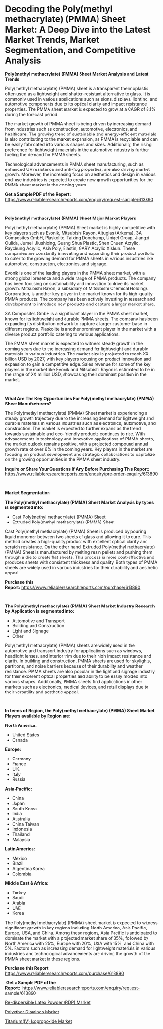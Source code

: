 <p><h1>Decoding the Poly(methyl methacrylate) (PMMA) Sheet Market: A Deep Dive into the Latest Market Trends, Market Segmentation, and Competitive Analysis</h1></p><p><strong>Poly(methyl methacrylate) (PMMA) Sheet Market Analysis and Latest Trends</strong></p>
<p><p>Poly(methyl methacrylate) (PMMA) sheet is a transparent thermoplastic often used as a lightweight and shatter-resistant alternative to glass. It is commonly used in various applications such as signs, displays, lighting, and automotive components due to its optical clarity and impact resistance properties. The PMMA sheet market is expected to grow at a CAGR of 8.1% during the forecast period.</p><p>The market growth of PMMA sheet is being driven by increasing demand from industries such as construction, automotive, electronics, and healthcare. The growing trend of sustainable and energy-efficient materials is also contributing to the market expansion, as PMMA is recyclable and can be easily fabricated into various shapes and sizes. Additionally, the rising preference for lightweight materials in the automotive industry is further fueling the demand for PMMA sheets.</p><p>Technological advancements in PMMA sheet manufacturing, such as enhanced UV resistance and anti-fog properties, are also driving market growth. Moreover, the increasing focus on aesthetics and design in various end-use industries is expected to create new growth opportunities for the PMMA sheet market in the coming years.</p></p>
<p><strong>Get a Sample PDF of the Report:&nbsp;</strong> <a href="https://www.reliableresearchreports.com/enquiry/request-sample/613890">https://www.reliableresearchreports.com/enquiry/request-sample/613890</a></p>
<p>&nbsp;</p>
<p><strong>Poly(methyl methacrylate) (PMMA) Sheet Major Market Players</strong></p>
<p><p>Poly(methyl methacrylate) (PMMA) Sheet market is highly competitive with key players such as Evonik, Mitsubishi Rayon, Altuglas (Arkema), 3A Composites GmbH, Plaskolite, Taixing Donchamp, Unigel Group, Jiangxi Oulida, Jumei, Jiushixing, Guang Shun Plastic, Shen Chuen Acrylic, Raychung Acrylic, Asia Poly, Elastin, GARY Acrylic Xishun. These companies are constantly innovating and expanding their product portfolio to cater to the growing demand for PMMA sheets in various industries like automotive, construction, electronics, and signage.</p><p>Evonik is one of the leading players in the PMMA sheet market, with a strong global presence and a wide range of PMMA products. The company has been focusing on sustainability and innovation to drive its market growth. Mitsubishi Rayon, a subsidiary of Mitsubishi Chemical Holdings Corporation, is another key player in the market known for its high-quality PMMA products. The company has been actively investing in research and development to introduce new products and capture a larger market share.</p><p>3A Composites GmbH is a significant player in the PMMA sheet market, known for its lightweight and durable PMMA sheets. The company has been expanding its distribution network to capture a larger customer base in different regions. Plaskolite is another prominent player in the market with a diverse product portfolio catering to various applications.</p><p>The PMMA sheet market is expected to witness steady growth in the coming years due to the increasing demand for lightweight and durable materials in various industries. The market size is projected to reach XX billion USD by 2027, with key players focusing on product innovation and expansion to gain a competitive edge. Sales revenue for some of the key players in the market like Evonik and Mitsubishi Rayon is estimated to be in the range of XX million USD, showcasing their dominant position in the market.</p></p>
<p>&nbsp;</p>
<p><strong>What Are The Key Opportunities For Poly(methyl methacrylate) (PMMA) Sheet Manufacturers?</strong></p>
<p><p>The Poly(methyl methacrylate) (PMMA) Sheet market is experiencing a steady growth trajectory due to the increasing demand for lightweight and durable materials in various industries such as electronics, automotive, and construction. The market is expected to further expand as the trend towards sustainable and eco-friendly products continues to rise. With advancements in technology and innovative applications of PMMA sheets, the market outlook remains positive, with a projected compound annual growth rate of over 6% in the coming years. Key players in the market are focusing on product development and strategic collaborations to capitalize on the growing opportunities in the PMMA sheet industry.</p></p>
<p><strong>Inquire or Share Your Questions If Any Before Purchasing This Report:</strong> <a href="https://www.reliableresearchreports.com/enquiry/pre-order-enquiry/613890">https://www.reliableresearchreports.com/enquiry/pre-order-enquiry/613890</a></p>
<p>&nbsp;</p>
<p><strong>Market Segmentation</strong></p>
<p><strong>The Poly(methyl methacrylate) (PMMA) Sheet Market Analysis by types is segmented into:</strong></p>
<p><ul><li>Cast Poly(methyl methacrylate) (PMMA) Sheet</li><li>Extruded Poly(methyl methacrylate) (PMMA) Sheet</li></ul></p>
<p><p>Cast Poly(methyl methacrylate) (PMMA) Sheet is produced by pouring liquid monomer between two sheets of glass and allowing it to cure. This method creates a high-quality product with excellent optical clarity and scratch resistance. On the other hand, Extruded Poly(methyl methacrylate) (PMMA) Sheet is manufactured by melting resin pellets and pushing them through a die to create flat sheets. This process is more cost-effective and produces sheets with consistent thickness and quality. Both types of PMMA sheets are widely used in various industries for their durability and aesthetic appeal.</p></p>
<p><strong>Purchase this Report:&nbsp;</strong><a href="https://www.reliableresearchreports.com/purchase/613890">https://www.reliableresearchreports.com/purchase/613890</a></p>
<p>&nbsp;</p>
<p><strong>The Poly(methyl methacrylate) (PMMA) Sheet Market Industry Research by Application is segmented into:</strong></p>
<p><ul><li>Automotive and Transport</li><li>Building and Construction</li><li>Light and Signage</li><li>Other</li></ul></p>
<p><p>Poly(methyl methacrylate) (PMMA) sheets are widely used in the automotive and transport industry for applications such as windows, headlight lenses, and interior trim due to their high impact resistance and clarity. In building and construction, PMMA sheets are used for skylights, partitions, and noise barriers because of their durability and weather resistance. PMMA sheets are also popular in the light and signage industry for their excellent optical properties and ability to be easily molded into various shapes. Additionally, PMMA sheets find applications in other markets such as electronics, medical devices, and retail displays due to their versatility and aesthetic appeal.</p></p>
<p>&nbsp;</p>
<p><strong>In terms of Region, the Poly(methyl methacrylate) (PMMA) Sheet Market Players available by Region are:</strong></p>
<p>
    <p> <strong> North America: </strong>
        <ul>
            <li>United States</li>
            <li>Canada</li>
        </ul>
        </p> 
    <p> <strong> Europe: </strong>
        <ul>
            <li>Germany</li>
            <li>France</li>
            <li>U.K.</li>
            <li>Italy</li>
            <li>Russia</li>
        </ul>
        </p> 
    <p> <strong> Asia-Pacific: </strong>
        <ul>
            <li>China</li>
            <li>Japan</li>
            <li>South Korea</li>
            <li>India</li>
            <li>Australia</li>
            <li>China Taiwan</li>
            <li>Indonesia</li>
            <li>Thailand</li>
            <li>Malaysia</li>
        </ul>
        </p> 
    <p> <strong> Latin America: </strong>
        <ul>
            <li>Mexico</li>
            <li>Brazil</li>
            <li>Argentina Korea</li>
            <li>Colombia</li>
        </ul>
        </p> 
    <p> <strong> Middle East & Africa: </strong>
        <ul>
            <li>Turkey</li>
            <li>Saudi</li>
            <li>Arabia</li>
            <li>UAE</li>
            <li>Korea</li>
        </ul>
    </p>
    </p>
<p><p>The Poly(methyl methacrylate) (PMMA) sheet market is expected to witness significant growth in key regions including North America, Asia Pacific, Europe, USA, and China. Among these regions, Asia Pacific is anticipated to dominate the market with a projected market share of 35%, followed by North America with 25%, Europe with 20%, USA with 15%, and China with 5%. Factors such as increasing demand for lightweight materials in various industries and technological advancements are driving the growth of the PMMA sheet market in these regions.</p></p>
<p><strong>Purchase this Report: </strong><a href="https://www.reliableresearchreports.com/purchase/613890">https://www.reliableresearchreports.com/purchase/613890</a></p>
<p>&nbsp;<strong>Get a Sample PDF of the Report:&nbsp;&nbsp;</strong><a href="https://www.reliableresearchreports.com/enquiry/request-sample/613890">https://www.reliableresearchreports.com/enquiry/request-sample/613890</a></p>
<p><strong></strong></p>
<p><p><a href="https://github.com/seekum/Market-Research-Report-List-1/blob/main/re-dispersible-latex-powder-rdp-market.md">Re-dispersible Latex Powder (RDP) Market</a></p><p><a href="https://iodized-pantydraco-05c.notion.site/Polyether-Diamines-Market-Research-Report-The-Key-To-Successful-Business-Strategy-Forecasted-for-Pe-d2ba481115e74147b99e40b49da507f9">Polyether Diamines Market</a></p><p><a href="https://github.com/nancykennedykellievqfqt2/Market-Research-Report-List-1/blob/main/titaniumiv-isopropoxide-market.md">Titanium(IV) Isopropoxide Market</a></p></p>